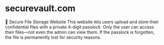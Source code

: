 # securevault.com
🔐 Secure File Storage Website  This website lets users upload and store their confidential files with a private 4-digit passlock. Only the user can access their files—not even the admin can view them. If the passlock is forgotten, the file is permanently lost for security reasons.
